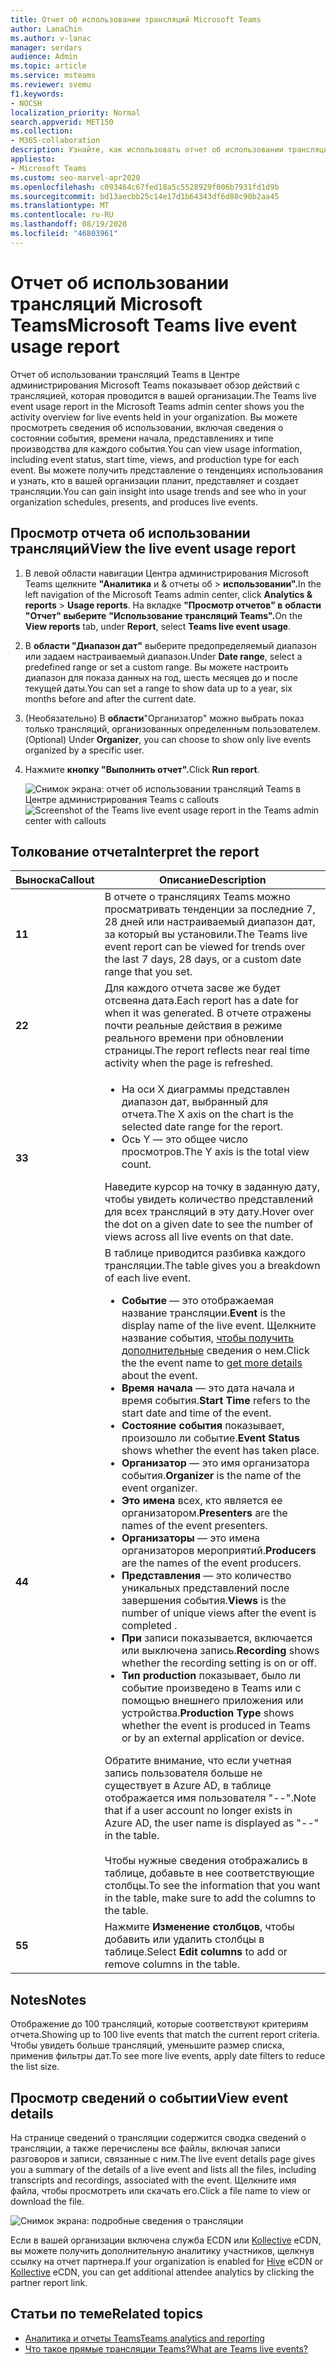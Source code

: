 ```yaml
---
title: Отчет об использовании трансляций Microsoft Teams
author: LanaChin
ms.author: v-lanac
manager: serdars
audience: Admin
ms.topic: article
ms.service: msteams
ms.reviewer: svemu
f1.keywords:
- NOCSH
localization_priority: Normal
search.appverid: MET150
ms.collection:
- M365-collaboration
description: Узнайте, как использовать отчет об использовании трансляций Teams в Центре администрирования Microsoft Teams, чтобы получить общие сведения об активности трансляций Teams в вашей организации.
appliesto:
- Microsoft Teams
ms.custom: seo-marvel-apr2020
ms.openlocfilehash: c093464c67fed18a5c5528929f006b7931fd1d9b
ms.sourcegitcommit: bd13aecbb25c14e17d1b64343df6d80c90b2aa45
ms.translationtype: MT
ms.contentlocale: ru-RU
ms.lasthandoff: 08/19/2020
ms.locfileid: "46803961"
---
```

# <a name="microsoft-teams-live-event-usage-report"></a><span data-ttu-id="09ab9-103">Отчет об использовании трансляций Microsoft Teams</span><span class="sxs-lookup"><span data-stu-id="09ab9-103">Microsoft Teams live event usage report</span></span>

<span data-ttu-id="09ab9-104">Отчет об использовании трансляций Teams в Центре администрирования Microsoft Teams показывает обзор действий с трансляцией, которая проводится в вашей организации.</span><span class="sxs-lookup"><span data-stu-id="09ab9-104">The Teams live event usage report in the Microsoft Teams admin center shows you the activity overview for live events held in your organization.</span></span> <span data-ttu-id="09ab9-105">Вы можете просмотреть сведения об использовании, включая сведения о состоянии события, времени начала, представлениях и типе производства для каждого события.</span><span class="sxs-lookup"><span data-stu-id="09ab9-105">You can view usage information, including event status, start time, views, and production type for each event.</span></span> <span data-ttu-id="09ab9-106">Вы можете получить представление о тенденциях использования и узнать, кто в вашей организации планит, представляет и создает трансляции.</span><span class="sxs-lookup"><span data-stu-id="09ab9-106">You can gain insight into usage trends and see who in your organization schedules, presents, and produces live events.</span></span>

## <a name="view-the-live-event-usage-report"></a><span data-ttu-id="09ab9-107">Просмотр отчета об использовании трансляций</span><span class="sxs-lookup"><span data-stu-id="09ab9-107">View the live event usage report</span></span>

1. <span data-ttu-id="09ab9-108">В левой области навигации Центра администрирования Microsoft Teams щелкните **"Аналитика** и & отчеты об  >  **использовании".**</span><span class="sxs-lookup"><span data-stu-id="09ab9-108">In the left navigation of the Microsoft Teams admin center, click **Analytics & reports** > **Usage reports**.</span></span> <span data-ttu-id="09ab9-109">На вкладке **"Просмотр отчетов" в** **области "Отчет" выберите** **"Использование трансляций Teams".**</span><span class="sxs-lookup"><span data-stu-id="09ab9-109">On the **View reports** tab, under **Report**, select **Teams live event usage**.</span></span>
2. <span data-ttu-id="09ab9-110">В **области "Диапазон дат"** выберите предопределяемый диапазон или задаем настраиваемый диапазон.</span><span class="sxs-lookup"><span data-stu-id="09ab9-110">Under **Date range**, select a predefined range or set a custom range.</span></span> <span data-ttu-id="09ab9-111">Вы можете настроить диапазон для показа данных на год, шесть месяцев до и после текущей даты.</span><span class="sxs-lookup"><span data-stu-id="09ab9-111">You can set a range to show  data up to a year, six months before and after the current date.</span></span>
3. <span data-ttu-id="09ab9-112">(Необязательно) В **области**"Организатор" можно выбрать показ только трансляций, организованных определенным пользователем.</span><span class="sxs-lookup"><span data-stu-id="09ab9-112">(Optional) Under **Organizer**, you can choose to show only live events organized by a specific user.</span></span>
4. <span data-ttu-id="09ab9-113">Нажмите **кнопку "Выполнить отчет".**</span><span class="sxs-lookup"><span data-stu-id="09ab9-113">Click **Run report**.</span></span>  

    <span data-ttu-id="09ab9-114">![Снимок экрана: отчет об использовании трансляций Teams в Центре администрирования Teams с callouts](../media/teams-live-event-usage-report-with-callouts.png "Снимок экрана: отчет об использовании трансляций Teams в Центре администрирования Teams с callouts")</span><span class="sxs-lookup"><span data-stu-id="09ab9-114">![Screenshot of the Teams live event usage report in the Teams admin center with callouts](../media/teams-live-event-usage-report-with-callouts.png "Screenshot of the Teams live event usage report in the Teams admin center with callouts")</span></span>

## <a name="interpret-the-report"></a><span data-ttu-id="09ab9-115">Толкование отчета</span><span class="sxs-lookup"><span data-stu-id="09ab9-115">Interpret the report</span></span>

|<span data-ttu-id="09ab9-116">Выноска</span><span class="sxs-lookup"><span data-stu-id="09ab9-116">Callout</span></span> |<span data-ttu-id="09ab9-117">Описание</span><span class="sxs-lookup"><span data-stu-id="09ab9-117">Description</span></span>  |
|--------|-------------|
|<span data-ttu-id="09ab9-118">**1**</span><span class="sxs-lookup"><span data-stu-id="09ab9-118">**1**</span></span>   |<span data-ttu-id="09ab9-119">В отчете о трансляциях Teams можно просматривать тенденции за последние 7, 28 дней или настраиваемый диапазон дат, за который вы установили.</span><span class="sxs-lookup"><span data-stu-id="09ab9-119">The Teams live event report can be viewed for trends over the last 7 days, 28 days, or a custom date range that you set.</span></span> |
|<span data-ttu-id="09ab9-120">**2**</span><span class="sxs-lookup"><span data-stu-id="09ab9-120">**2**</span></span>   |<span data-ttu-id="09ab9-121">Для каждого отчета засве же будет отсвеяна дата.</span><span class="sxs-lookup"><span data-stu-id="09ab9-121">Each report has a date for when it was generated.</span></span> <span data-ttu-id="09ab9-122">В отчете отражены почти реальные действия в режиме реального времени при обновлении страницы.</span><span class="sxs-lookup"><span data-stu-id="09ab9-122">The report reflects near real time activity when the page is refreshed.</span></span> |
|<span data-ttu-id="09ab9-123">**3**</span><span class="sxs-lookup"><span data-stu-id="09ab9-123">**3**</span></span>   |<ul><li><span data-ttu-id="09ab9-124">На оси X диаграммы представлен диапазон дат, выбранный для отчета.</span><span class="sxs-lookup"><span data-stu-id="09ab9-124">The X axis on the chart is the selected date range for the report.</span></span></li> <li> <span data-ttu-id="09ab9-125">Ось Y — это общее число просмотров.</span><span class="sxs-lookup"><span data-stu-id="09ab9-125">The Y axis is the total view count.</span></span></li> </ul><span data-ttu-id="09ab9-126">Наведите курсор на точку в заданную дату, чтобы увидеть количество представлений для всех трансляций в эту дату.</span><span class="sxs-lookup"><span data-stu-id="09ab9-126">Hover over the dot on a given date to see the number of views across all live events on that date.</span></span>|
|<span data-ttu-id="09ab9-127">**4**</span><span class="sxs-lookup"><span data-stu-id="09ab9-127">**4**</span></span>   |<span data-ttu-id="09ab9-128">В таблице приводится разбивка каждого трансляции.</span><span class="sxs-lookup"><span data-stu-id="09ab9-128">The table gives you a breakdown of each live event.</span></span> <ul><li><span data-ttu-id="09ab9-129">**Событие** — это отображаемая название трансляции.</span><span class="sxs-lookup"><span data-stu-id="09ab9-129">**Event** is the display name of the live event.</span></span> <span data-ttu-id="09ab9-130">Щелкните название события, [чтобы получить дополнительные](#view-event-details) сведения о нем.</span><span class="sxs-lookup"><span data-stu-id="09ab9-130">Click the the event name to [get more details](#view-event-details) about the event.</span></span> </li> <li><span data-ttu-id="09ab9-131">**Время начала** — это дата начала и время события.</span><span class="sxs-lookup"><span data-stu-id="09ab9-131">**Start Time** refers to the start date and time of the event.</span></span></li> <li><span data-ttu-id="09ab9-132">**Состояние события** показывает, произошло ли событие.</span><span class="sxs-lookup"><span data-stu-id="09ab9-132">**Event Status** shows whether the event has taken place.</span></span>  </li><li><span data-ttu-id="09ab9-133">**Организатор** — это имя организатора события.</span><span class="sxs-lookup"><span data-stu-id="09ab9-133">**Organizer** is the name of the event organizer.</span></span></li> <li><span data-ttu-id="09ab9-134">**Это имена** всех, кто является ее организатором.</span><span class="sxs-lookup"><span data-stu-id="09ab9-134">**Presenters** are the names of the  event presenters.</span></span></li><li><span data-ttu-id="09ab9-135">**Организаторы** — это имена организаторов мероприятий.</span><span class="sxs-lookup"><span data-stu-id="09ab9-135">**Producers** are the names of the event producers.</span></span></li><li><span data-ttu-id="09ab9-136">**Представления** — это количество уникальных представлений после завершения события.</span><span class="sxs-lookup"><span data-stu-id="09ab9-136">**Views** is the number of unique views after the event is completed .</span></span></li><li><span data-ttu-id="09ab9-137">**При** записи показывается, включается или выключена запись.</span><span class="sxs-lookup"><span data-stu-id="09ab9-137">**Recording** shows whether the recording setting is on or off.</span></span></li><li><span data-ttu-id="09ab9-138">**Тип production** показывает, было ли событие произведено в Teams или с помощью внешнего приложения или устройства.</span><span class="sxs-lookup"><span data-stu-id="09ab9-138">**Production Type** shows whether the event is produced in Teams or by an external application or device.</span></span></li></li> </ul><span data-ttu-id="09ab9-139">Обратите внимание, что если учетная запись пользователя больше не существует в Azure AD, в таблице отображается имя пользователя "--".</span><span class="sxs-lookup"><span data-stu-id="09ab9-139">Note that if a user account no longer exists in Azure AD, the user name is displayed as "--" in the table.</span></span> <br><br><span data-ttu-id="09ab9-140">Чтобы нужные сведения отображались в таблице, добавьте в нее соответствующие столбцы.</span><span class="sxs-lookup"><span data-stu-id="09ab9-140">To see the information that you want in the table, make sure to add the columns to the table.</span></span> |
|<span data-ttu-id="09ab9-141">**5**</span><span class="sxs-lookup"><span data-stu-id="09ab9-141">**5**</span></span>   |<span data-ttu-id="09ab9-142">Нажмите **Изменение столбцов**, чтобы добавить или удалить столбцы в таблице.</span><span class="sxs-lookup"><span data-stu-id="09ab9-142">Select **Edit columns** to add or remove columns in the table.</span></span>|

## <a name="notes"></a><span data-ttu-id="09ab9-143">Notes</span><span class="sxs-lookup"><span data-stu-id="09ab9-143">Notes</span></span>
<span data-ttu-id="09ab9-144">Отображение до 100 трансляций, которые соответствуют критериям отчета.</span><span class="sxs-lookup"><span data-stu-id="09ab9-144">Showing up to 100 live events that match the current report criteria.</span></span> <span data-ttu-id="09ab9-145">Чтобы увидеть больше трансляций, уменьшите размер списка, применив фильтры дат.</span><span class="sxs-lookup"><span data-stu-id="09ab9-145">To see more live events, apply date filters to reduce the list size.</span></span>

## <a name="view-event-details"></a><span data-ttu-id="09ab9-146">Просмотр сведений о событии</span><span class="sxs-lookup"><span data-stu-id="09ab9-146">View event details</span></span>

<span data-ttu-id="09ab9-147">На странице сведений о трансляции содержится сводка сведений о трансляции, а также перечислены все файлы, включая записи разговоров и записи, связанные с ним.</span><span class="sxs-lookup"><span data-stu-id="09ab9-147">The live event details page gives you a summary of the details of a live event and lists all the files, including transcripts and recordings, associated with the event.</span></span> <span data-ttu-id="09ab9-148">Щелкните имя файла, чтобы просмотреть или скачать его.</span><span class="sxs-lookup"><span data-stu-id="09ab9-148">Click a file name to view or download the file.</span></span>

![Снимок экрана: подробные сведения о трансляции](../media/teams-live-event-usage-report-event-detail.png)

<span data-ttu-id="09ab9-150">Если в вашей [](https://www.hivestreaming.com/partners/integration-partners/microsoft/) организации включена служба ECDN или [Kollective](https://kollective.com) eCDN, вы можете получить дополнительную аналитику участников, щелкнув ссылку на отчет партнера.</span><span class="sxs-lookup"><span data-stu-id="09ab9-150">If your organization is enabled for [Hive](https://www.hivestreaming.com/partners/integration-partners/microsoft/) eCDN or [Kollective](https://kollective.com) eCDN, you can get additional attendee analytics by clicking the partner report link.</span></span>

## <a name="related-topics"></a><span data-ttu-id="09ab9-151">Статьи по теме</span><span class="sxs-lookup"><span data-stu-id="09ab9-151">Related topics</span></span>

- [<span data-ttu-id="09ab9-152">Аналитика и отчеты Teams</span><span class="sxs-lookup"><span data-stu-id="09ab9-152">Teams analytics and reporting</span></span>](teams-reporting-reference.md)
- [<span data-ttu-id="09ab9-153">Что такое прямые трансляции Teams?</span><span class="sxs-lookup"><span data-stu-id="09ab9-153">What are Teams live events?</span></span>](../teams-live-events/what-are-teams-live-events.md)
